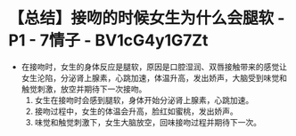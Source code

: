 # 【总结】接吻的时候女生为什么会腿软 - P1 - 7情子 - BV1cG4y1G7Zt

-   在接吻时，女生的身体反应是腿软，原因是口腔湿润、双唇接触带来的感觉让女生沦陷，分泌肾上腺素，心跳加速，体温升高，发出娇声，大脑受到味觉和触觉刺激，放空并期待下一次接吻。
    1.  女生在接吻时会感到腿软，身体开始分泌肾上腺素，心跳加速。
    2.  接吻过程中，女生的体温会升高，脸红如蜜桃，发出娇声。
    3.  味觉和触觉刺激下，女生大脑放空，回味接吻过程并期待下一次。